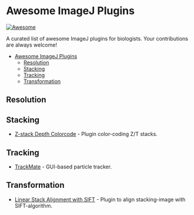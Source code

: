 # Awesome ImageJ Plugins

[![Awesome](https://cdn.rawgit.com/sindresorhus/awesome/d7305f38d29fed78fa85652e3a63e154dd8e8829/media/badge.svg)](https://github.com/sindresorhus/awesome)

A curated list of awesome ImageJ plugins for biologists.
Your contributions are always welcome!

- [Awesome ImageJ Plugins](#awesome-imagej-plugins)
  - [Resolution](#resolution)
  - [Stacking](#stacking)
  - [Tracking](#tracking)
  - [Transformation](#transformation)

## Resolution

## Stacking

- [Z-stack Depth Colorcode](https://github.com/ekatrukha/ZstackDepthColorCode) - Plugin color-coding Z/T stacks.

## Tracking

- [TrackMate](https://imagej.net/TrackMate) - GUI-based particle tracker.

## Transformation

- [Linear Stack Alignment with SIFT](https://imagej.net/Linear_Stack_Alignment_with_SIFT) - Plugin to align stacking-image with SIFT-algorithm.

<!-- vim: set foldmethod=marker : -->
